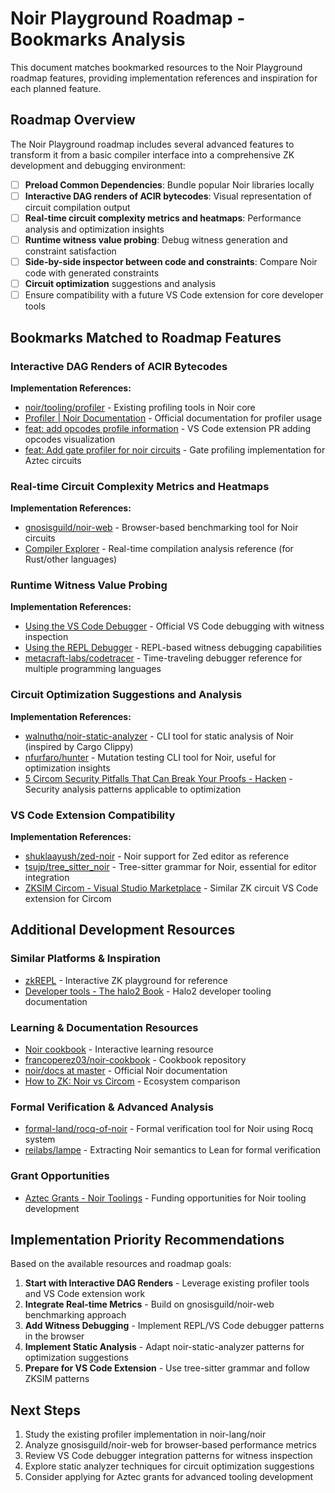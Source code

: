 # Noir Playground Roadmap - Bookmarks Analysis

This document matches bookmarked resources to the Noir Playground roadmap features, providing implementation references and inspiration for each planned feature.

## Roadmap Overview

The Noir Playground roadmap includes several advanced features to transform it from a basic compiler interface into a comprehensive ZK development and debugging environment:

- [ ] **Preload Common Dependencies**: Bundle popular Noir libraries locally
- [ ] **Interactive DAG renders of ACIR bytecodes**: Visual representation of circuit compilation output
- [ ] **Real-time circuit complexity metrics and heatmaps**: Performance analysis and optimization insights
- [ ] **Runtime witness value probing**: Debug witness generation and constraint satisfaction
- [ ] **Side-by-side inspector between code and constraints**: Compare Noir code with generated constraints
- [ ] **Circuit optimization** suggestions and analysis
- [ ] Ensure compatibility with a future VS Code extension for core developer tools

## Bookmarks Matched to Roadmap Features

### Interactive DAG Renders of ACIR Bytecodes

**Implementation References:**
- [noir/tooling/profiler](https://github.com/noir-lang/noir/tree/master/tooling/profiler) - Existing profiling tools in Noir core
- [Profiler | Noir Documentation](https://noir-lang.org/docs/dev/tooling/profiler) - Official documentation for profiler usage
- [feat: add opcodes profile information](https://github.com/noir-lang/vscode-noir/pull/45) - VS Code extension PR adding opcodes visualization
- [feat: Add gate profiler for noir circuits](https://github.com/AztecProtocol/aztec-packages/pull/7004) - Gate profiling implementation for Aztec circuits

### Real-time Circuit Complexity Metrics and Heatmaps

**Implementation References:**
- [gnosisguild/noir-web](https://github.com/gnosisguild/noir-web) - Browser-based benchmarking tool for Noir circuits
- [Compiler Explorer](https://rust.godbolt.org/) - Real-time compilation analysis reference (for Rust/other languages)

### Runtime Witness Value Probing

**Implementation References:**
- [Using the VS Code Debugger](https://noir-lang.org/docs/dev/how_to/debugger/debugging_with_vs_code) - Official VS Code debugging with witness inspection
- [Using the REPL Debugger](https://noir-lang.org/docs/dev/how_to/debugger/debugging_with_the_repl) - REPL-based witness debugging capabilities
- [metacraft-labs/codetracer](https://github.com/metacraft-labs/codetracer) - Time-traveling debugger reference for multiple programming languages

### Circuit Optimization Suggestions and Analysis

**Implementation References:**
- [walnuthq/noir-static-analyzer](https://github.com/walnuthq/noir-static-analyzer) - CLI tool for static analysis of Noir (inspired by Cargo Clippy)
- [nfurfaro/hunter](https://github.com/nfurfaro/hunter) - Mutation testing CLI tool for Noir, useful for optimization insights
- [5 Circom Security Pitfalls That Can Break Your Proofs - Hacken](https://hacken.io/discover/circom-security-pitfalls/) - Security analysis patterns applicable to optimization

### VS Code Extension Compatibility

**Implementation References:**
- [shuklaayush/zed-noir](https://github.com/shuklaayush/zed-noir) - Noir support for Zed editor as reference
- [tsujp/tree_sitter_noir](https://github.com/tsujp/tree_sitter_noir) - Tree-sitter grammar for Noir, essential for editor integration
- [ZKSIM Circom - Visual Studio Marketplace](https://marketplace.visualstudio.com/items?itemName=MVPWorkshop.zksim) - Similar ZK circuit VS Code extension for Circom

## Additional Development Resources

### Similar Platforms & Inspiration
- [zkREPL](https://zkrepl.dev/) - Interactive ZK playground for reference
- [Developer tools - The halo2 Book](https://zcash.github.io/halo2/user/dev-tools.html) - Halo2 developer tooling documentation

### Learning & Documentation Resources
- [Noir cookbook](https://noir-cookbook.vercel.app/) - Interactive learning resource
- [francoperez03/noir-cookbook](https://github.com/francoperez03/noir-cookbook) - Cookbook repository
- [noir/docs at master](https://github.com/noir-lang/noir/tree/master/docs) - Official Noir documentation
- [How to ZK: Noir vs Circom](https://medium.com/distributed-lab/how-to-zk-noir-vs-circom-610d1b88b119) - Ecosystem comparison

### Formal Verification & Advanced Analysis
- [formal-land/rocq-of-noir](https://github.com/formal-land/rocq-of-noir) - Formal verification tool for Noir using Rocq system
- [reilabs/lampe](https://github.com/reilabs/lampe) - Extracting Noir semantics to Lean for formal verification

### Grant Opportunities
- [Aztec Grants - Noir Toolings](https://aztec.network/grants/inspiration) - Funding opportunities for Noir tooling development

## Implementation Priority Recommendations

Based on the available resources and roadmap goals:

1. **Start with Interactive DAG Renders** - Leverage existing profiler tools and VS Code extension work
2. **Integrate Real-time Metrics** - Build on gnosisguild/noir-web benchmarking approach
3. **Add Witness Debugging** - Implement REPL/VS Code debugger patterns in the browser
4. **Implement Static Analysis** - Adapt noir-static-analyzer patterns for optimization suggestions
5. **Prepare for VS Code Extension** - Use tree-sitter grammar and follow ZKSIM patterns

## Next Steps

1. Study the existing profiler implementation in noir-lang/noir
2. Analyze gnosisguild/noir-web for browser-based performance metrics
3. Review VS Code debugger integration patterns for witness inspection
4. Explore static analyzer techniques for circuit optimization suggestions
5. Consider applying for Aztec grants for advanced tooling development